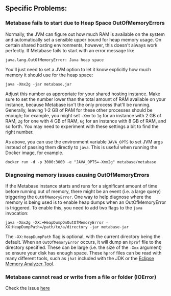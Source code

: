 
## Specific Problems:

### Metabase fails to start due to Heap Space OutOfMemoryErrors

Normally, the JVM can figure out how much RAM is available on the system and automatically set a sensible upper bound for heap memory usage. On certain shared hosting
environments, however, this doesn't always work perfectly. If Metabase fails to start with an error message like

    java.lang.OutOfMemoryError: Java heap space

You'll just need to set a JVM option to let it know explicitly how much memory it should use for the heap space:

    java -Xmx2g -jar metabase.jar

Adjust this number as appropriate for your shared hosting instance. Make sure to set the number lower than the total amount of RAM available on your instance, because Metabase isn't the only process that'll be running. Generally, leaving 1-2 GB of RAM for these other processes should be enough; for example, you might set `-Xmx` to `1g` for an instance with 2 GB of RAM, `2g` for one with 4 GB of RAM, `6g` for an instance with 8 GB of RAM, and so forth. You may need to experiment with these settings a bit to find the right number.

As above, you can use the environment variable `JAVA_OPTS` to set JVM args instead of passing them directly to `java`. This is useful when running the Docker image,
for example.

    docker run -d -p 3000:3000 -e "JAVA_OPTS=-Xmx2g" metabase/metabase

### Diagnosing memory issues causing OutOfMemoryErrors

If the Metabase instance starts and runs for a significant amount of time before running out of memory, there might be an event (i.e. a large query) triggering the `OutOfMemoryError`. One way to help diagnose where the memory is being used is to enable heap dumps when an OutOfMemoryError is triggered. To enable this, you need to add two flags to the `java` invocation:

    java -Xmx2g -XX:+HeapDumpOnOutOfMemoryError -XX:HeapDumpPath=/path/to/a/directory -jar metabase-jar

The `-XX:HeapDumpPath` flag is optional, with the current directory being the default. When an `OutOfMemoryError` occurs, it will dump an `hprof` file to the directory specified. These can be large (i.e. the size of the `-Xmx` argument) so ensure your disk has enough space. These `hprof` files can be read with many different tools, such as `jhat` included with the JDK or the [Eclipse Memory Analyzer Tool](https://www.eclipse.org/mat/).

### Metabase cannot read or write from a file or folder (IOError)

Check the issue [here](docker.md)